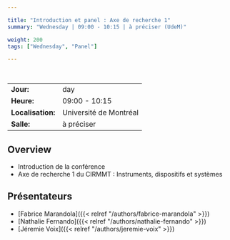 ```yaml
---

title: "Introduction et panel : Axe de recherche 1"
summary: "Wednesday | 09:00 - 10:15 | à préciser (UdeM)"

weight: 200
tags: ["Wednesday", "Panel"]

---
```


<br>

| | |
| - | - |
| **Jour:** | day |
| **Heure:** | 09:00 - 10:15 |
| **Localisation:** | Université de Montréal |
| **Salle:** | à préciser |

## Overview

- Introduction de la conférence
- Axe de recherche 1 du CIRMMT : Instruments, dispositifs et systèmes

## Présentateurs

<!-- - [Louis-Xavier Buffoni]({{< relref "/authors/louis-xavier-buffoni" >}})
- [Thierry Dutoit]({{< relref "/authors/thierry-dutoit" >}}) -->
- [Fabrice Marandola]({{< relref "/authors/fabrice-marandola" >}})
- [Nathalie Fernando]({{< relref "/authors/nathalie-fernando" >}})
- [Jéremie Voix]({{< relref "/authors/jeremie-voix" >}})
